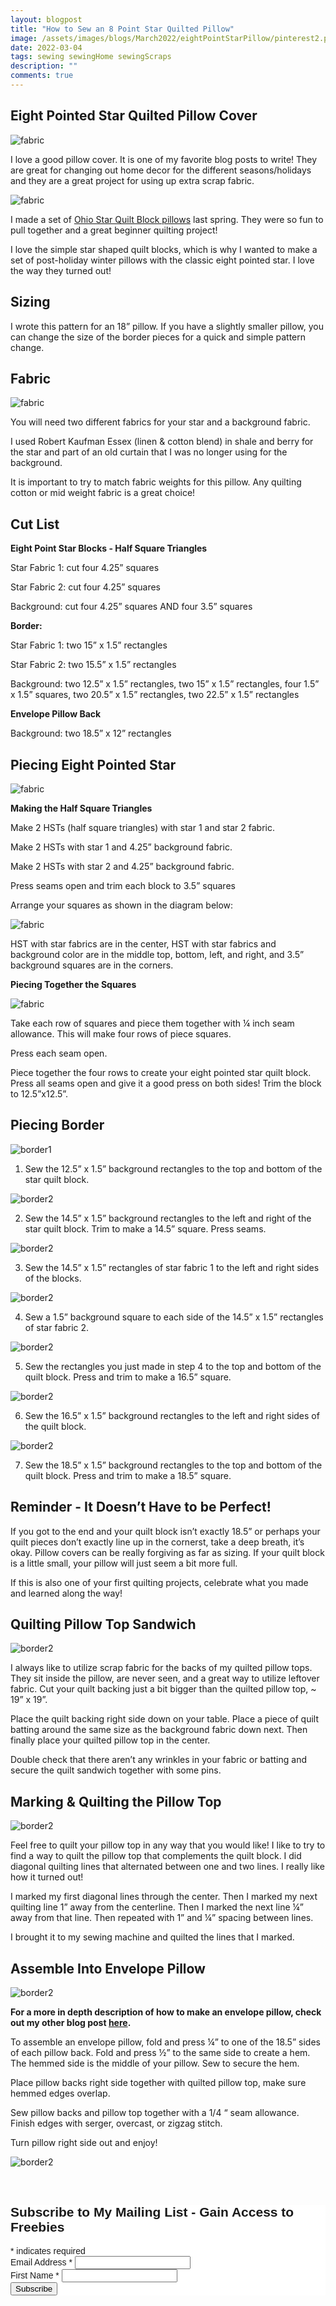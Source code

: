 ```yaml
---
layout: blogpost
title: "How to Sew an 8 Point Star Quilted Pillow"
image: /assets/images/blogs/March2022/eightPointStarPillow/pinterest2.png
date: 2022-03-04
tags: sewing sewingHome sewingScraps
description: ""
comments: true
---
```



## Eight Pointed Star Quilted Pillow Cover

![fabric](/assets/images/blogs/March2022/eightPointStarPillow/twoPillows.jpg)

I love a good pillow cover. It is one of my favorite blog posts to write! They are great for changing out home decor for the different seasons/holidays and they are a great project for using up extra scrap fabric. 

![fabric](/assets/images/blogs/March2021/OhioQuiltPillows/finalPillow.jpg)

I made a set of [Ohio Star Quilt Block pillows](https://joyberrystudios.com/2021/03/05/ohioQuiltPillow.html) last spring. They were so fun to pull together and a great beginner quilting project!

I love the simple star shaped quilt blocks, which is why I wanted to make a set of post-holiday winter pillows with the classic eight pointed star. I love the way they turned out!

## Sizing

I wrote this pattern for an 18” pillow. If you have a slightly smaller pillow, you can change the size of the border pieces for a quick and simple pattern change.

## Fabric

![fabric](/assets/images/blogs/March2022/eightPointStarPillow/supplies.jpg)

You will need two different fabrics for your star and a background fabric. 

I used Robert Kaufman Essex (linen & cotton blend) in shale and berry for the star and part of an old curtain that I was no longer using for the background. 

It is important to try to match fabric weights for this pillow. Any quilting cotton or mid weight fabric is a great choice!

## Cut List

**Eight Point Star Blocks - Half Square Triangles**
 
Star Fabric 1: cut four 4.25” squares

Star Fabric 2: cut four 4.25” squares

Background: cut four 4.25” squares AND four 3.5” squares

**Border:**

Star Fabric 1: two 15” x 1.5” rectangles

Star Fabric 2: two 15.5” x 1.5” rectangles

Background: two 12.5” x 1.5” rectangles, two 15” x 1.5” rectangles, four 1.5” x 1.5” squares, two 20.5” x 1.5” rectangles, two 22.5” x 1.5” rectangles

**Envelope Pillow Back**

Background: two 18.5” x 12” rectangles

## Piecing Eight Pointed Star

![fabric](/assets/images/blogs/March2022/eightPointStarPillow/HST.jpg)

**Making the Half Square Triangles**

Make 2 HSTs (half square triangles) with star 1 and star 2 fabric. 

Make 2 HSTs with star 1 and 4.25” background fabric.

Make 2 HSTs with star 2 and 4.25” background fabric. 

Press seams open and trim each block to 3.5” squares

Arrange your squares as shown in the diagram below:

![fabric](/assets/images/blogs/March2022/eightPointStarPillow/HST.jpg)

HST with star fabrics are in the center, HST with star fabrics and background color are in the middle top, bottom, left, and right, and 3.5” background squares are in the corners.

**Piecing Together the Squares**

![fabric](/assets/images/blogs/March2022/eightPointStarPillow/quiltStarAI.jpg)

Take each row of squares and piece them together with ¼ inch seam allowance. This will make four rows of piece squares.

Press each seam open.

Piece together the four rows to create your eight pointed star quilt block. Press all seams open and give it a good press on both sides! Trim the block to 12.5”x12.5”.

## Piecing Border

![border1](/assets/images/blogs/March2022/eightPointStarQuiltedPillow/border1.jpg)

1. Sew the 12.5” x 1.5” background rectangles to the top and bottom of the star quilt block.

![border2](/assets/images/blogs/March2022/eightPointStarQuiltedPillow/border2.jpg)

2. Sew the 14.5” x 1.5” background rectangles to the left and right of the star quilt block. Trim to make a 14.5” square. Press seams.

![border2](/assets/images/blogs/March2022/eightPointStarQuiltedPillow/border3.jpg)

3. Sew the 14.5” x 1.5” rectangles of star fabric 1 to the left and right sides of the blocks.

![border2](/assets/images/blogs/March2022/eightPointStarQuiltedPillow/border4.jpg)

4. Sew a 1.5” background square to each side of the 14.5” x 1.5” rectangles of star fabric 2.

![border2](/assets/images/blogs/March2022/eightPointStarQuiltedPillow/border5.jpg)

5. Sew the rectangles you just made in step 4 to the top and bottom of the quilt block. Press and trim to make a 16.5” square.

![border2](/assets/images/blogs/March2022/eightPointStarQuiltedPillow/border6.jpg)

6. Sew the 16.5” x 1.5” background rectangles to the left and right sides of the quilt block.

![border2](/assets/images/blogs/March2022/eightPointStarQuiltedPillow/border7.jpg)

7. Sew the 18.5” x 1.5” background rectangles to the top and bottom of the quilt block. Press and trim to make a 18.5” square.

## Reminder - It Doesn’t Have to be Perfect!

If you got to the end and your quilt block isn’t exactly 18.5” or perhaps your quilt pieces don’t exactly line up in the cornerst, take a deep breath, it’s okay. Pillow covers can be really forgiving as far as sizing. If your quilt block is a little small, your pillow will just seem a bit more full.

If this is also one of your first quilting projects, celebrate what you made and learned along the way! 

## Quilting Pillow Top Sandwich

![border2](/assets/images/blogs/March2022/eightPointStarQuiltedPillow/pin.jpg)

I always like to utilize scrap fabric for the backs of my quilted pillow tops. They sit inside the pillow, are never seen, and a great way to utilize leftover fabric. Cut your quilt backing just a bit bigger than the quilted pillow top, ~ 19” x 19”. 

Place the quilt backing right side down on your table. Place a piece of quilt batting around the same size as the background fabric down next. Then finally place your quilted pillow top in the center.

Double check that there aren’t any wrinkles in your fabric or batting and secure the quilt sandwich together with some pins.

## Marking & Quilting the Pillow Top

![border2](/assets/images/blogs/March2022/eightPointStarQuiltedPillow/quiltingLines.jpg)

Feel free to quilt your pillow top in any way that you would like! I like to try to find a way to quilt the pillow top that complements the quilt block. I did diagonal quilting lines that alternated between one and two lines. I really like how it turned out!

I marked my first diagonal lines through the center. Then I marked my next quilting line 1” away from the centerline. Then I marked the next line ¼” away from that line. Then repeated with 1” and ¼” spacing between lines.

I brought it to my sewing machine and quilted the lines that I marked.

## Assemble Into Envelope Pillow

![border2](/assets/images/blogs/March2022/eightPointStarQuiltedPillow/pillowBacks.jpg)

**For a more in depth description of how to make an envelope pillow, check out my other blog post [here]().**

To assemble an envelope pillow, fold and  press ¼” to one of the 18.5” sides of each pillow back. Fold and press ½” to the same side to create a hem. The hemmed side is the middle of your pillow. Sew to secure the hem.

Place pillow backs right side together with quilted pillow top, make sure hemmed edges overlap.

Sew pillow backs and pillow top together with a 1/4 “ seam allowance. Finish edges with serger, overcast, or zigzag stitch.

Turn pillow right side out and enjoy!

![border2](/assets/images/blogs/March2022/eightPointStarQuiltedPillow/pillowOnBlanket.jpg)


<br>

<!-- Begin Mailchimp Signup Form -->
<link href="//cdn-images.mailchimp.com/embedcode/classic-10_7.css" rel="stylesheet" type="text/css">
<style type="text/css">
    #mc_embed_signup{background:#fff; clear:left; font:14px Helvetica,Arial,sans-serif; }
    /* Add your own Mailchimp form style overrides in your site stylesheet or in this style block.
       We recommend moving this block and the preceding CSS link to the HEAD of your HTML file. */
</style>
<div id="mc_embed_signup">
<form action="https://Joyberrystudios.us1.list-manage.com/subscribe/post?u=eca5a397f2fb0d58dcb66315c&amp;id=99d28d5b5c" method="post" id="mc-embedded-subscribe-form" name="mc-embedded-subscribe-form" class="validate" target="_blank" novalidate>
    <div id="mc_embed_signup_scroll">
    <h2>Subscribe to My Mailing List - Gain Access to Freebies</h2>
<div class="indicates-required"><span class="asterisk">*</span> indicates required</div>
<div class="mc-field-group">
    <label for="mce-EMAIL">Email Address  <span class="asterisk">*</span>
</label>
    <input type="email" value="" name="EMAIL" class="required email" id="mce-EMAIL">
</div>
<div class="mc-field-group">
    <label for="mce-FNAME">First Name  <span class="asterisk">*</span>
</label>
    <input type="text" value="" name="FNAME" class="required" id="mce-FNAME">
</div>
    <div id="mce-responses" class="clear">
        <div class="response" id="mce-error-response" style="display:none"></div>
        <div class="response" id="mce-success-response" style="display:none"></div>
    </div>    <!-- real people should not fill this in and expect good things - do not remove this or risk form bot signups-->
    <div style="position: absolute; left: -5000px;" aria-hidden="true"><input type="text" name="b_eca5a397f2fb0d58dcb66315c_99d28d5b5c" tabindex="-1" value=""></div>
    <div class="clear"><input type="submit" value="Subscribe" name="subscribe" id="mc-embedded-subscribe" class="button"></div>
    </div>
</form>
</div>
<script type='text/javascript' src='//s3.amazonaws.com/downloads.mailchimp.com/js/mc-validate.js'></script><script type='text/javascript'>(function($) {window.fnames = new Array(); window.ftypes = new Array();fnames[0]='EMAIL';ftypes[0]='email';fnames[1]='FNAME';ftypes[1]='text';fnames[2]='LNAME';ftypes[2]='text';fnames[3]='ADDRESS';ftypes[3]='address';fnames[4]='PHONE';ftypes[4]='phone';fnames[5]='BIRTHDAY';ftypes[5]='birthday';fnames[6]='OPTIN';ftypes[6]='text';}(jQuery));var $mcj = jQuery.noConflict(true);</script>
<!--End mc_embed_signup-->

<br>
<br>
